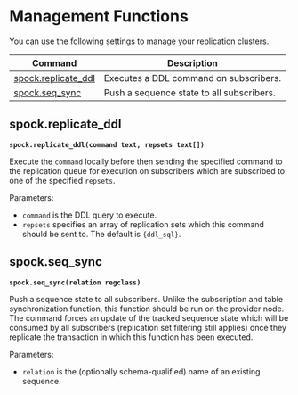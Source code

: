 # Management Functions

You can use the following settings to manage your replication clusters.

| Command  | Description
|----------|-------------
| [spock.replicate_ddl](functions/spock_replicate_ddl.md) | Executes a DDL command on subscribers. |
| [spock.seq_sync](functions/spock_seq_sync.md) | Push a sequence state to all subscribers. |


## spock.replicate_ddl

**`spock.replicate_ddl(command text, repsets text[])`**

Execute the `command` locally before then sending the specified command to the replication queue for execution on subscribers which are subscribed to one of the specified `repsets`.

Parameters:

- `command` is the DDL query to execute.
- `repsets` specifies an array of replication sets which this command should be sent to.  The default is `{ddl_sql}`.

## spock.seq_sync

**`spock.seq_sync(relation regclass)`**

Push a sequence state to all subscribers. Unlike the subscription and table synchronization function, this function should be run on the provider node. The command forces an update of the tracked sequence state which will be consumed by all subscribers (replication set filtering still applies) once they replicate the transaction in which this function has been executed.

Parameters:

- `relation` is the (optionally schema-qualified) name of an existing sequence.
